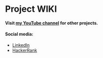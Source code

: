 # Project WIKI

#### Visit [my YouTube channel](https://youtube.com/user/bdkamil95) for other projects.

#### Social media:
* [LinkedIn](https://www.linkedin.com/in/kamilbednarski/)
* [HackerRank](https://www.hackerrank.com/kamilbednarski)

